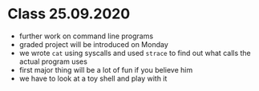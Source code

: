 # Class 25.09.2020

- further work on command line programs
- graded project will be introduced on Monday
- we wrote `cat` using syscalls and used `strace` to find out what calls the
actual program uses
- first major thing will be a lot of fun if you believe him
- we have to look at a toy shell and play with it
